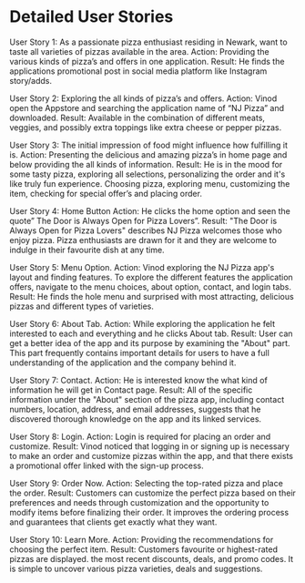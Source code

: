 # Detailed User Stories

User Story 1:
As a passionate pizza enthusiast residing in Newark, want to taste all varieties of pizzas available in the area.
Action:
Providing the various kinds of pizza’s and offers in one application.
Result:
He finds the applications promotional post in social media platform like Instagram story/adds.

User Story 2:
Exploring the all kinds of pizza’s and offers.
Action: 
Vinod open the Appstore and searching the application name of “NJ Pizza” and downloaded.
Result:
Available in the combination of different meats, veggies, and possibly extra toppings like extra cheese or pepper pizzas.

User Story 3:
 The initial impression of food might influence how fulfilling it is.
Action:
Presenting the delicious and amazing pizza’s in home page and below providing the all kinds of information.
Result:
He is in the mood for some tasty pizza, exploring all selections, personalizing the order and it's like truly fun experience.
Choosing pizza, exploring menu, customizing the item, checking for special offer’s and placing order.


User Story 4:
Home Button
Action:
He clicks the home option and seen the quote” The Door is Always Open for Pizza Lovers”.
Result:
"The Door is Always Open for Pizza Lovers" describes NJ Pizza welcomes those who enjoy pizza. Pizza enthusiasts are drawn for it and they are welcome to indulge in their favourite dish at any time.

User Story 5:
Menu Option.
Action:
Vinod exploring the NJ Pizza app's layout and finding features. To explore the different features the application offers, navigate to the menu choices, about option, contact, and login tabs.
Result:
He finds the hole menu and surprised with most attracting, delicious pizzas and different types of varieties.

User Story 6:
About Tab.
Action:
While exploring the application he felt interested to each and everything and he clicks About tab. 
Result:
User can get a better idea of the app and its purpose by examining the "About" part. This part frequently contains important details for users to have a full understanding of the application and the company behind it.

User Story 7:
Contact.
Action:
He is interested know the what kind of information he will get in Contact page. 
Result:
All of the specific information under the "About" section of the pizza app, including contact numbers, location, address, and email addresses, suggests that he discovered thorough knowledge on the app and its linked services.

User Story 8:
Login.
Action:
Login is required for placing an order and customize.
Result: 
Vinod noticed that logging in or signing up is necessary to make an order and customize pizzas within the app, and that there exists a promotional offer linked with the sign-up process.
 
User Story 9:
Order Now.
Action:
Selecting the top-rated pizza and place the order.
Result: 
Customers can customize the perfect pizza based on their preferences and needs through customization and the opportunity to modify items before finalizing their order. It improves the ordering process and guarantees that clients get exactly what they want.

User Story 10:
Learn More.
Action:
Providing the recommendations for choosing the perfect item.
Result: 
Customers favourite or highest-rated pizzas are displayed. the most recent discounts, deals, and promo codes. It is simple to uncover various pizza varieties, deals and suggestions.

